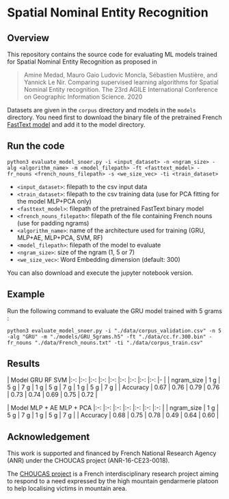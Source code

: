 # Spatial Nominal Entity Recognition


## Overview

This repository contains the source code for evaluating ML models trained for Spatial Nominal Entity Recognition as proposed in 

> Amine Medad, Mauro Gaio Ludovic Moncla, Sébastien Mustière, and Yannick Le Nir. Comparing supervised learning algorithms for Spatial Nominal Entity recognition. The 23rd AGILE International Conference on Geographic Information Science. 2020


Datasets are given in the `corpus` directory and models in the `models` directory. 
You need first to download the binary file of the pretrained French [FastText model](https://dl.fbaipublicfiles.com/fasttext/vectors-crawl/cc.fr.300.bin.gz) and add it to the model directory.

## Run the code

	python3 evaluate_model_snoer.py -i <input_dataset> -n <ngram_size> -alg <algorithm_name> -m <model_filepath> -ft <fasttext_model> -fr_nouns <french_nouns_filepath> -s <we_size_vec> -ti <train_dataset>

 * `<input_dataset>`: filepath to the csv input data
 * `<train_dataset>`: filepath to the csv training data (use for PCA fitting for the model MLP+PCA only)
 * `<fasttext_model>`: filepath of the pretrained FastText binary model
 * `<french_nouns_filepath>`: filepath of the file containing French nouns (use for padding ngrams)
 * `<algorithm_name>`: name of the architecture used for training (GRU, MLP+AE, MLP+PCA, SVM, RF)
 * `<model_filepath>`: filepath of the model to evaluate
 * `<ngram_size>`: size of the ngram (1, 5 or 7)
 * `<we_size_vec>`: Word Embedding dimension (default: 300)

 You can also download and execute the jupyter notebook version.

## Example

Run the following command to evaluate the GRU model trained with 5 grams :

    python3 evaluate_model_snoer.py -i "./data/corpus_validation.csv" -n 5 -alg "GRU" -m "./models/GRU_5grams.h5" -ft "./data/cc.fr.300.bin" -fr_nouns "./data/French_nouns.txt" -ti "./data/corpus_train.csv" 
    

## Results

| Model 	<td colspan=3>GRU</td> <td colspan=3>RF</td> <td colspan=3>SVM</td>
|:-:	|:-:	|:-:	|:-:	|:-:	|:-:	|:-:	|:-:	|:-:	|-	|
| ngram_size 	| 1 g 	| 5 g 	| 7 g 	| 1 g 	| 5 g 	| 7 g 	| 1 g 	| 5 g 	| 7 g 	|
| Accuracy 	| 0.67 	| 0.76 	| 0.79 	| 0.76 	| 0.73 	| 0.74 	| 0.69 	| 0.75 	| 0.72 	|

| Model 	<td colspan=3>MLP + AE</td> <td colspan=3>MLP + PCA</td> 
|:-:	|:-:	|:-:	|:-:	|:-:	|:-:	|:-:	|
| ngram_size 	| 1 g 	| 5 g 	| 7 g 	| 1 g 	| 5 g 	| 7 g 	|
| Accuracy 	| 0.68 	| 0.75 	| 0.78 	| 0.49 	| 0.64 	| 0.60 	|



## Acknowledgement

This work is supported and financed by French National Research Agency (ANR) under the CHOUCAS project (ANR-16-CE23-0018). 

The [CHOUCAS project](http://choucas.ign.fr) is a French interdisciplinary research project aiming to respond to a need expressed by the high mountain gendarmerie platoon to help localising victims in mountain area.
